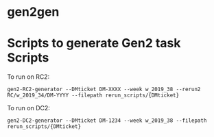 # gen2gen

Scripts to generate Gen2 task Scripts
======================================

To run on RC2:
```
gen2-RC2-generator --DMticket DM-XXXX --week w_2019_38 --rerun2 RC/w_2019_34/DM-YYYY --filepath rerun_scripts/{DMticket}
```
To run on DC2:

```
gen2-DC2-generator --DMticket DM-1234 --week w_2019_38 --filepath rerun_scripts/{DMticket}
```
